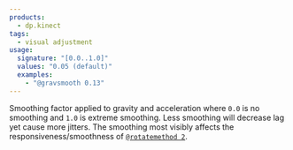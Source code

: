 ```yaml
---
products:
  - dp.kinect
tags:
  - visual adjustment
usage:
  signature: "[0.0..1.0]"
  values: "0.05 (default)"
  examples:
    - "@gravsmooth 0.13"
---
```


Smoothing factor applied to gravity and acceleration where `0.0` is no smoothing
and `1.0` is extreme smoothing. Less smoothing will decrease lag yet cause
more jitters. The smoothing most visibly affects the responsiveness/smoothness
of [`@rotatemethod 2`](rotatemethod.md).
